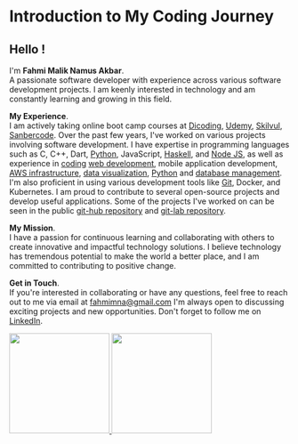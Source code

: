 # Introduction to My Coding Journey
## Hello !
I'm **Fahmi Malik Namus Akbar**.\
A passionate software developer with experience across various software development projects. 
I am keenly interested in technology and am constantly learning and growing in this field.

**My Experience**.\
I am actively taking online boot camp courses at [Dicoding](https://www.dicoding.com/), [Udemy](https://www.udemy.com/), [Skilvul](https://skilvul.com/), [Sanbercode](https://sanbercode.com/).
Over the past few years, I've worked on various projects involving software development. I have expertise in programming languages such as C, C++, Dart, [Python](https://skilvul.com/courses/python-dasar/student/cllz3blug1s5b01qkuqjkt8b2), JavaScript, [Haskell](https://www.dicoding.com/certificates/98XWV6QJWPM3), and [Node JS](https://www.udemy.com/certificate/UC-b3c259dd-5a26-4735-8398-dc1b09d62a3d/), as well as experience in [coding](https://skilvul.com/paths/coding-di-skilvul-playground/student/cllz3bllm1s5a01qkhd4wlri3) [web development](https://www.dicoding.com/certificates/KEXLL43E4XG2), mobile application development, [AWS infrastructure](https://www.dicoding.com/certificates/MRZMLGGKRXYQ), [data visualization](https://www.dicoding.com/certificates/L4PQ8425OZO1), [Python](https://www.dicoding.com/certificates/81P2VG94YPOY) and [database management](https://www.dicoding.com/certificates/EYX4Y1VR6ZDL). I'm also proficient in using various development tools like [Git](https://www.dicoding.com/certificates/MRZML5Y8NXYQ), Docker, and Kubernetes. I am proud to contribute to several open-source projects and develop useful applications. Some of the projects I've worked on can be seen in the public [git-hub repository](https://github.com/fahmimna?tab=repositories) and [git-lab repository](https://gitlab.com/users/fahmimna/projects).

**My Mission**.\
I have a passion for continuous learning and collaborating with others to create innovative and impactful technology solutions. I believe technology has tremendous potential to make the world a better place, and I am committed to contributing to positive change.

**Get in Touch**.\
If you're interested in collaborating or have any questions, feel free to reach out to me via email at [fahmimna@gmail.com](https://mail.google.com/) I'm always open to discussing exciting projects and new opportunities. Don't forget to follow me on  [LinkedIn](https://www.linkedin.com/in/fahmi-akbar-10279b212/).
 
<p align="left">
<a href="https://github.com/fahmimna">
  <img height="180em" src="https://github-readme-stats-eight-theta.vercel.app/api?username=fahmimna&show_icons=true&theme=algolia&include_all_commits=true&count_private=true"/>
  <img height="180em" src="https://github-readme-stats-eight-theta.vercel.app/api/top-langs/?username=fahmimna&layout=compact&langs_count=8&theme=algolia"/>
</a>
</p>
